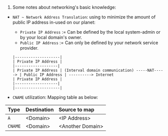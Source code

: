 1. Some notes about networking's basic knowledge:

- `NAT ~ Network Address Translation`: using to minimize the amount of public IP address in-used on our planet:

  - `Private IP Address` := Can be defined by the local system-admin or by your local domain's owner.
  - `Public IP Address` := Can only be defined by your network service provider.

  ```
  |--------------------|
  | Private IP Address |                                                |-------------------|
  | Private IP Address | (Interval domain communication) -----NAT-----> | Public IP Address | ----------> Internet
  | Private IP Address |                                                |-------------------|
  |--------------------|
  ```

- `CNAME` utilization: Mapping table as below:

| Type    | Destination | Source to map      |
| :------ | :---------- | :----------------- |
| `A`     | \<Domain\>  | \<IP Address\>     |
| `CNAME` | \<Domain\>  | \<Another Domain\> |
